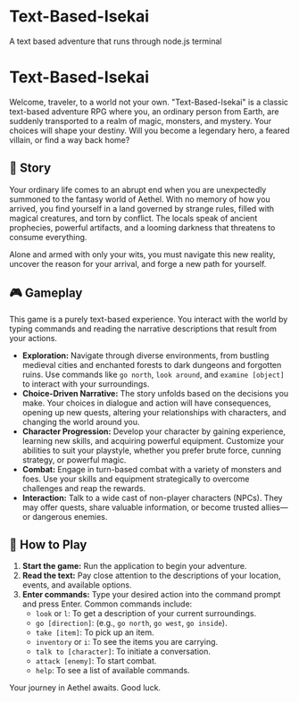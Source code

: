 # Text-Based-Isekai

A text based adventure that runs through node.js terminal
# Text-Based-Isekai

Welcome, traveler, to a world not your own. "Text-Based-Isekai" is a classic text-based adventure RPG where you, an ordinary person from Earth, are suddenly transported to a realm of magic, monsters, and mystery. Your choices will shape your destiny. Will you become a legendary hero, a feared villain, or find a way back home?

## 📖 Story

Your ordinary life comes to an abrupt end when you are unexpectedly summoned to the fantasy world of Aethel. With no memory of how you arrived, you find yourself in a land governed by strange rules, filled with magical creatures, and torn by conflict. The locals speak of ancient prophecies, powerful artifacts, and a looming darkness that threatens to consume everything.

Alone and armed with only your wits, you must navigate this new reality, uncover the reason for your arrival, and forge a new path for yourself.

## 🎮 Gameplay

This game is a purely text-based experience. You interact with the world by typing commands and reading the narrative descriptions that result from your actions.

*   **Exploration:** Navigate through diverse environments, from bustling medieval cities and enchanted forests to dark dungeons and forgotten ruins. Use commands like `go north`, `look around`, and `examine [object]` to interact with your surroundings.
*   **Choice-Driven Narrative:** The story unfolds based on the decisions you make. Your choices in dialogue and action will have consequences, opening up new quests, altering your relationships with characters, and changing the world around you.
*   **Character Progression:** Develop your character by gaining experience, learning new skills, and acquiring powerful equipment. Customize your abilities to suit your playstyle, whether you prefer brute force, cunning strategy, or powerful magic.
*   **Combat:** Engage in turn-based combat with a variety of monsters and foes. Use your skills and equipment strategically to overcome challenges and reap the rewards.
*   **Interaction:** Talk to a wide cast of non-player characters (NPCs). They may offer quests, share valuable information, or become trusted allies—or dangerous enemies.

## 🚀 How to Play

1.  **Start the game:** Run the application to begin your adventure.
2.  **Read the text:** Pay close attention to the descriptions of your location, events, and available options.
3.  **Enter commands:** Type your desired action into the command prompt and press Enter. Common commands include:
    *   `look` or `l`: To get a description of your current surroundings.
    *   `go [direction]`: (e.g., `go north`, `go west`, `go inside`).
    *   `take [item]`: To pick up an item.
    *   `inventory` or `i`: To see the items you are carrying.
    *   `talk to [character]`: To initiate a conversation.
    *   `attack [enemy]`: To start combat.
    *   `help`: To see a list of available commands.

Your journey in Aethel awaits. Good luck.
